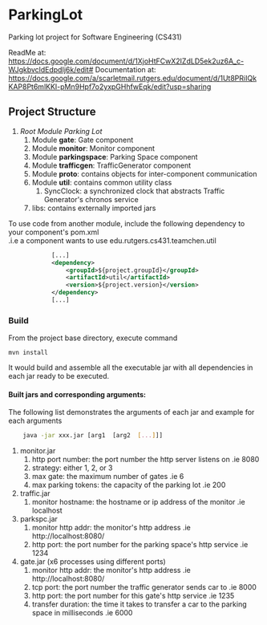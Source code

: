 # ParkingLot
Parking lot project for Software Engineering (CS431)

ReadMe at:
https://docs.google.com/document/d/1XjoHtFCwX2IZdLD5ek2uz6A_c-WJgkbvcldEdpdIj6k/edit#
Documentation at: 
https://docs.google.com/a/scarletmail.rutgers.edu/document/d/1Ut8PRiIQkKAP8Pt6mlKKI-pMn9Hpf7o2yxpGHhfwEqk/edit?usp=sharing

## Project Structure

1. *Root Module Parking Lot*
    1. Module **gate**: Gate component
    1. Module **monitor**: Monitor component
    1. Module **parkingspace**: Parking Space component 
    1. Module **trafficgen**: TrafficGenerator component
    1. Module **proto**: contains objects for inter-component communication 
    1. Module **util**: contains common utility class
        1. SyncClock: a synchronized clock that abstracts Traffic Generator's chronos service    
    1. libs: contains externally imported jars
    
    
To use code from another module, include the following dependency to your component's pom.xml  
.i.e a component wants to use edu.rutgers.cs431.teamchen.util


```xml
            [...]
            <dependency>
                <groupId>${project.groupId}</groupId>
                <artifactId>util</artifactId>
                <version>${project.version}</version>
            </dependency>
            [...]
 ```
 
 ### Build 
 
 From the project base directory, execute command
 
 ```
 mvn install
 ```
It would build and assemble all the executable jar with all dependencies in each jar ready to be executed.

#### Built jars and corresponding arguments:

The following list demonstrates the arguments of each jar and example for each arguments

```bash
    java -jar xxx.jar [arg1  [arg2  [...]]]
```

1. monitor.jar
    1. http port number: the port number the http server listens on .ie 8080
    1. strategy: either 1, 2, or 3
    1. max gate: the maximum number of gates .ie 6
    1. max parking tokens: the capacity of the parking lot .ie 200
1. traffic.jar
    1. monitor hostname: the hostname or ip address of the monitor .ie localhost
1. parkspc.jar
    1. monitor http addr: the monitor's http address .ie http://localhost:8080/
    1. http port: the port number for the parking space's http service .ie 1234
1. gate.jar (x6 processes using different ports)
    1. monitor http addr: the monitor's http address .ie http://localhost:8080/
    1. tcp port: the port number the traffic generator sends car to .ie 8000
    1. http port: the port number for this gate's http service .ie 1235
    1. transfer duration: the time it takes to transfer a car to the parking space in milliseconds .ie 6000
